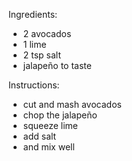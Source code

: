 Ingredients:
- 2 avocados
- 1 lime
- 2 tsp salt
- jalapeño to taste

Instructions:
- cut and mash avocados
- chop the jalapeño
- squeeze lime
- add salt
- and mix well
